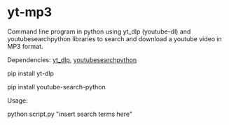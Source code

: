 # yt-mp3
Command line program in python using yt_dlp (youtube-dl) and youtubesearchpython libraries to search and download a youtube video in MP3 format.

Dependencies:
[yt_dlp](https://pypi.org/project/yt-dlp/), 
[youtubesearchpython](https://pypi.org/project/youtube-search-python/)

pip install yt-dlp

pip install youtube-search-python

Usage:

python script.py "insert search terms here"
